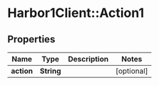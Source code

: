 # Harbor1Client::Action1

## Properties
Name | Type | Description | Notes
------------ | ------------- | ------------- | -------------
**action** | **String** |  | [optional] 


